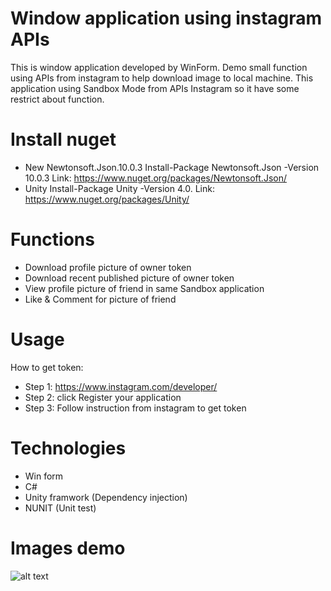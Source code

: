 # Window application using instagram APIs
This is window application developed by WinForm. Demo small function using APIs from instagram to help download image to local machine. 
This application using Sandbox Mode from APIs Instagram so it have some restrict about function. 
# Install nuget
- New Newtonsoft.Json.10.0.3
Install-Package Newtonsoft.Json -Version 10.0.3 
Link: https://www.nuget.org/packages/Newtonsoft.Json/
- Unity
Install-Package Unity -Version 4.0.
Link: https://www.nuget.org/packages/Unity/
# Functions
- Download profile picture of owner token
- Download recent published picture of owner token
- View profile picture of friend in same Sandbox application
- Like & Comment for picture of friend
# Usage
How to get token:
- Step 1: https://www.instagram.com/developer/
- Step 2: click Register your application
- Step 3: Follow instruction from instagram to get token
# Technologies
- Win form
- C#
- Unity framwork (Dependency injection)
- NUNIT (Unit test)
# Images demo 

![alt text](https://photos.google.com/photo/AF1QipM19xZcqvcz-VJTq40iFmTlQWhmWi8eY7RmeLuF)
